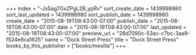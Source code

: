 +++
index = "-Jx5ag7GxZPgL2B_ypRv"
sort_create_date = 1439998980
sort_last_updated = 1439998980
sort_publish_date = 1439998980
create_date = "2015-08-19T08:43:00-07:00"
publish_date = "2015-08-19T08:43:00-07:00"
date = "2015-08-19T08:43:00-07:00"
last_updated = "2015-08-19T08:43:00-07:00"
preview_url = "28d7090c-53ac-c7bc-3aa9-f524e8ca1625"
name = "Dock Street Press"
title = "Dock Street Press"
books_by_this_publisher = ["books/mesilla"]
+++
